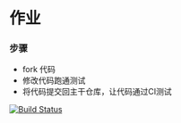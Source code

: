 # 作业

### 步骤

* fork 代码
* 修改代码跑通测试
* 将代码提交回主干仓库，让代码通过CI测试

[![Build Status](https://www.travis-ci.org/SamsaraBlue/homework1.svg?branch=master)](https://www.travis-ci.org/SamsaraBlue/homework1)
